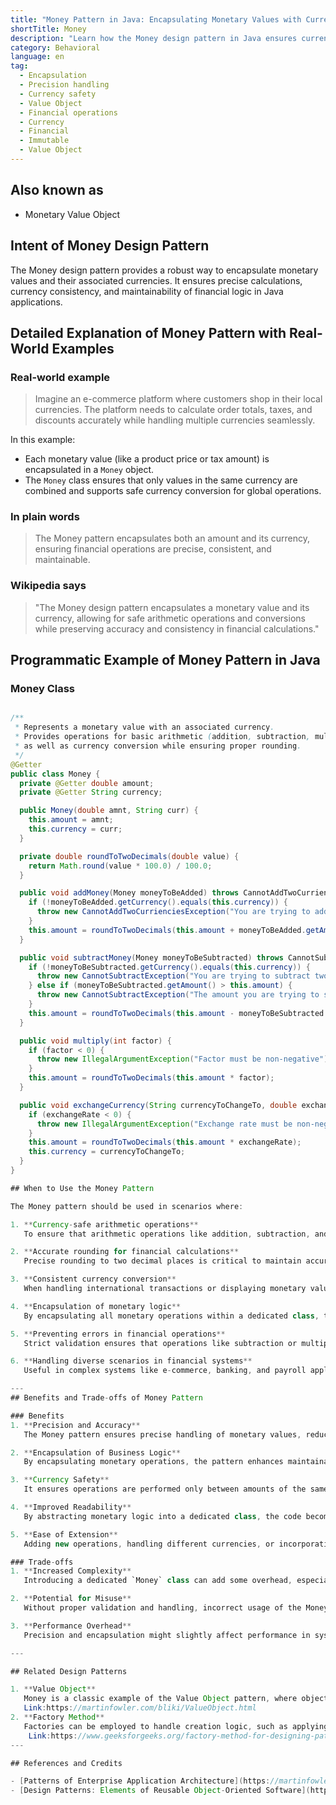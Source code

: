 ```yaml
---
title: "Money Pattern in Java: Encapsulating Monetary Values with Currency Consistency"
shortTitle: Money
description: "Learn how the Money design pattern in Java ensures currency safety, precision handling, and maintainable financial operations. Explore examples, applicability, and benefits of the pattern."
category: Behavioral
language: en
tag:
  - Encapsulation
  - Precision handling
  - Currency safety
  - Value Object
  - Financial operations
  - Currency
  - Financial
  - Immutable
  - Value Object
---
```


## Also known as

* Monetary Value Object

## Intent of Money Design Pattern

The Money design pattern provides a robust way to encapsulate monetary values and their associated currencies. It ensures precise calculations, currency consistency, and maintainability of financial logic in Java applications.

## Detailed Explanation of Money Pattern with Real-World Examples

### Real-world example

> Imagine an e-commerce platform where customers shop in their local currencies. The platform needs to calculate order totals, taxes, and discounts accurately while handling multiple currencies seamlessly.

In this example:
- Each monetary value (like a product price or tax amount) is encapsulated in a `Money` object.
- The `Money` class ensures that only values in the same currency are combined and supports safe currency conversion for global operations.

### In plain words

> The Money pattern encapsulates both an amount and its currency, ensuring financial operations are precise, consistent, and maintainable.

### Wikipedia says

> "The Money design pattern encapsulates a monetary value and its currency, allowing for safe arithmetic operations and conversions while preserving accuracy and consistency in financial calculations."

## Programmatic Example of Money Pattern in Java

### Money Class

```java

/**
 * Represents a monetary value with an associated currency.
 * Provides operations for basic arithmetic (addition, subtraction, multiplication),
 * as well as currency conversion while ensuring proper rounding.
 */
@Getter
public class Money {
  private @Getter double amount;
  private @Getter String currency;

  public Money(double amnt, String curr) {
    this.amount = amnt;
    this.currency = curr;
  }

  private double roundToTwoDecimals(double value) {
    return Math.round(value * 100.0) / 100.0;
  }

  public void addMoney(Money moneyToBeAdded) throws CannotAddTwoCurrienciesException {
    if (!moneyToBeAdded.getCurrency().equals(this.currency)) {
      throw new CannotAddTwoCurrienciesException("You are trying to add two different currencies");
    }
    this.amount = roundToTwoDecimals(this.amount + moneyToBeAdded.getAmount());
  }

  public void subtractMoney(Money moneyToBeSubtracted) throws CannotSubtractException {
    if (!moneyToBeSubtracted.getCurrency().equals(this.currency)) {
      throw new CannotSubtractException("You are trying to subtract two different currencies");
    } else if (moneyToBeSubtracted.getAmount() > this.amount) {
      throw new CannotSubtractException("The amount you are trying to subtract is larger than the amount you have");
    }
    this.amount = roundToTwoDecimals(this.amount - moneyToBeSubtracted.getAmount());
  }

  public void multiply(int factor) {
    if (factor < 0) {
      throw new IllegalArgumentException("Factor must be non-negative");
    }
    this.amount = roundToTwoDecimals(this.amount * factor);
  }

  public void exchangeCurrency(String currencyToChangeTo, double exchangeRate) {
    if (exchangeRate < 0) {
      throw new IllegalArgumentException("Exchange rate must be non-negative");
    }
    this.amount = roundToTwoDecimals(this.amount * exchangeRate);
    this.currency = currencyToChangeTo;
  }
}

## When to Use the Money Pattern

The Money pattern should be used in scenarios where:

1. **Currency-safe arithmetic operations**  
   To ensure that arithmetic operations like addition, subtraction, and multiplication are performed only between amounts in the same currency, preventing inconsistencies or errors in calculations.

2. **Accurate rounding for financial calculations**  
   Precise rounding to two decimal places is critical to maintain accuracy and consistency in financial systems.

3. **Consistent currency conversion**  
   When handling international transactions or displaying monetary values in different currencies, the Money pattern facilitates easy and reliable conversion using exchange rates.

4. **Encapsulation of monetary logic**  
   By encapsulating all monetary operations within a dedicated class, the Money pattern improves maintainability and reduces the likelihood of errors.

5. **Preventing errors in financial operations**  
   Strict validation ensures that operations like subtraction or multiplication are only performed when conditions are met, safeguarding against misuse or logical errors.

6. **Handling diverse scenarios in financial systems**  
   Useful in complex systems like e-commerce, banking, and payroll applications where precise and consistent monetary value handling is crucial.

---
## Benefits and Trade-offs of Money Pattern

### Benefits
1. **Precision and Accuracy**  
   The Money pattern ensures precise handling of monetary values, reducing the risk of rounding errors.

2. **Encapsulation of Business Logic**  
   By encapsulating monetary operations, the pattern enhances maintainability and reduces redundancy in financial systems.

3. **Currency Safety**  
   It ensures operations are performed only between amounts of the same currency, avoiding logical errors.

4. **Improved Readability**  
   By abstracting monetary logic into a dedicated class, the code becomes easier to read and maintain.

5. **Ease of Extension**  
   Adding new operations, handling different currencies, or incorporating additional business rules is straightforward.

### Trade-offs
1. **Increased Complexity**  
   Introducing a dedicated `Money` class can add some overhead, especially for small or simple projects.

2. **Potential for Misuse**  
   Without proper validation and handling, incorrect usage of the Money pattern may introduce subtle bugs.

3. **Performance Overhead**  
   Precision and encapsulation might slightly affect performance in systems with extremely high transaction volumes.

---

## Related Design Patterns

1. **Value Object**  
   Money is a classic example of the Value Object pattern, where objects are immutable and define equality based on their value.
   Link:https://martinfowler.com/bliki/ValueObject.html
2. **Factory Method**  
   Factories can be employed to handle creation logic, such as applying default exchange rates or rounding rules.
    Link:https://www.geeksforgeeks.org/factory-method-for-designing-pattern/
---

## References and Credits

- [Patterns of Enterprise Application Architecture](https://martinfowler.com/eaaCatalog/money.html) by Martin Fowler  
- [Design Patterns: Elements of Reusable Object-Oriented Software](https://amzn.to/3w0pvKI)  
